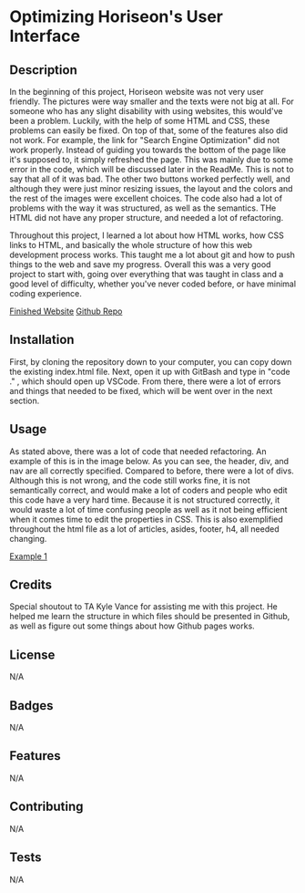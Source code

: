 # Optimizing Horiseon's User Interface

## Description 

In the beginning of this project, Horiseon website was not very user friendly. The pictures were way smaller and the texts were not big at all. For someone who has any slight disability with using websites, this would've been a problem. Luckily, with the help of some HTML and CSS, these problems can easily be fixed. On top of that, some of the features also did not work. For example, the link for "Search Engine Optimization" did not work properly. Instead of guiding you towards the bottom of the page like it's supposed to, it simply refreshed the page. This was mainly due to some error in the code, which will be discussed later in the ReadMe. This is not to say that all of it was bad. The other two buttons worked perfectly well, and although they were just minor resizing issues, the layout and the colors and the rest of the images were excellent choices. The code also had a lot of problems with the way it was structured, as well as the semantics. THe HTML did not have any proper structure, and needed a lot of refactoring. 

Throughout this project, I learned a lot about how HTML works, how CSS links to HTML, and basically the whole structure of how this web development process works. This taught me a lot about git and how to push things to the web and save my progress. Overall this was a very good project to start with, going over everything that was taught in class and a good level of difficulty, whether you've never coded before, or have minimal coding experience.

[Finished Website](https://kevinhng77.github.io/hw1/)
[Github Repo](https://github.com/kevinhng77/hw1)


## Installation

First, by cloning the repository down to your computer, you can copy down the existing index.html file. Next, open it up with GitBash and type in "code ." , which should open up VSCode. From there, there were a lot of errors and things that needed to be fixed, which will be went over in the next section.


## Usage 

As stated above, there was a lot of code that needed refactoring. An example of this is in the image below. As you can see, the header, div, and nav are all correctly specified. Compared to before, there were a lot of divs. Although this is not wrong, and the code still works fine, it is not semantically correct, and would make a lot of coders and people who edit this code have a very hard time. Because it is not structured correctly, it would waste a lot of time confusing people as well as it not being efficient when it comes time to edit the properties in CSS. This is also exemplified throughout the html file as a lot of articles, asides, footer, h4, all needed changing.

[Example 1](./Assets/images/example-1.png)

## Credits

Special shoutout to TA Kyle Vance for assisting me with this project. He helped me learn the structure in which files should be presented in Github, as well as figure out some things about how Github pages works.


## License

N/A

## Badges

N/A

## Features

N/A

## Contributing

N/A

## Tests

N/A